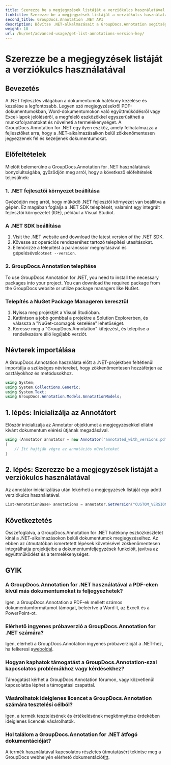 ```yaml
---
title: Szerezze be a megjegyzések listáját a verziókulcs használatával
linktitle: Szerezze be a megjegyzések listáját a verziókulcs használatával
second_title: GroupDocs.Annotation .NET API
description: Bővítse .NET-alkalmazásait a GroupDocs.Annotation segítségével a zökkenőmentes dokumentumannotáció érdekében. Kövesse lépésenkénti útmutatónkat a hatékony integráció érdekében.
weight: 18
url: /hu/net/advanced-usage/get-list-annotations-version-key/
---
```


# Szerezze be a megjegyzések listáját a verziókulcs használatával

## Bevezetés
A .NET fejlesztés világában a dokumentumok hatékony kezelése és kezelése a legfontosabb. Legyen szó megjegyzésekről PDF-dokumentumokban, Word-dokumentumokon való együttműködésről vagy Excel-lapok jelöléséről, a megfelelő eszközökkel egyszerűsítheti a munkafolyamatokat és növelheti a termelékenységet. A GroupDocs.Annotation for .NET egy ilyen eszköz, amely felhatalmazza a fejlesztőket arra, hogy a .NET-alkalmazásaikon belül zökkenőmentesen jegyezzenek fel és kezeljenek dokumentumokat.
## Előfeltételek
Mielőtt belemerülne a GroupDocs.Annotation for .NET használatának bonyolultságába, győződjön meg arról, hogy a következő előfeltételek teljesülnek:
### 1. .NET fejlesztői környezet beállítása
Győződjön meg arról, hogy működő .NET fejlesztői környezet van beállítva a gépén. Ez magában foglalja a .NET SDK telepítését, valamint egy integrált fejlesztői környezetet (IDE), például a Visual Studiot.
### A .NET SDK beállítása
1. Visit the .NET website and download the latest version of the .NET SDK.
2. Kövesse az operációs rendszeréhez tartozó telepítési utasításokat.
3.  Ellenőrizze a telepítést a parancssor megnyitásával és gépelésével`dotnet --version`.
### 2. GroupDocs.Annotation telepítése
To use GroupDocs.Annotation for .NET, you need to install the necessary packages into your project. You can download the required package from the GroupDocs website or utilize package managers like NuGet.
### Telepítés a NuGet Package Manageren keresztül
1. Nyissa meg projektjét a Visual Studióban.
2. Kattintson a jobb gombbal a projektre a Solution Explorerben, és válassza a "NuGet-csomagok kezelése" lehetőséget.
3. Keresse meg a "GroupDocs.Annotation" kifejezést, és telepítse a rendelkezésre álló legújabb verziót.

## Névterek importálása
A GroupDocs.Annotation használata előtt a .NET-projektben feltétlenül importálja a szükséges névtereket, hogy zökkenőmentesen hozzáférjen az osztályokhoz és metódusokhoz.
```csharp
using System;
using System.Collections.Generic;
using System.Text;
using GroupDocs.Annotation.Models.AnnotationModels;
```
## 1. lépés: Inicializálja az Annotátort
Először inicializálja az Annotator objektumot a megjegyzésekkel ellátni kívánt dokumentum elérési útjának megadásával.
```csharp
using (Annotator annotator = new Annotator("annotated_with_versions.pdf"))
{
    // Itt hajtják végre az annotációs műveleteket
}
```
## 2. lépés: Szerezze be a megjegyzések listáját a verziókulcs használatával
Az annotátor inicializálása után lekérheti a megjegyzések listáját egy adott verziókulcs használatával.
```csharp
List<AnnotationBase> annotations = annotator.GetVersion("CUSTOM_VERSION");
```

## Következtetés
Összefoglalva, a GroupDocs.Annotation for .NET hatékony eszközkészletet kínál a .NET-alkalmazásokon belüli dokumentumok megjegyzéseihez. Az ebben az útmutatóban ismertetett lépések követésével zökkenőmentesen integrálhatja projektjeibe a dokumentumfeljegyzések funkcióit, javítva az együttműködést és a termelékenységet.
## GYIK
### A GroupDocs.Annotation for .NET használatával a PDF-eken kívül más dokumentumokat is feljegyezhetek?
Igen, a GroupDocs.Annotation a PDF-ek mellett számos dokumentumformátumot támogat, beleértve a Word-t, az Excelt és a PowerPoint-ot.
### Elérhető ingyenes próbaverzió a GroupDocs.Annotation for .NET számára?
 Igen, elérheti a GroupDocs.Annotation ingyenes próbaverzióját a .NET-hez, ha felkeresi a[weboldal](https://releases.groupdocs.com/annotation/net/).
### Hogyan kaphatok támogatást a GroupDocs.Annotation-szal kapcsolatos problémákhoz vagy kérdésekhez?
Támogatást kérhet a GroupDocs.Annotation fórumon, vagy közvetlenül kapcsolatba léphet a támogatási csapattal.
### Vásárolhatok ideiglenes licencet a GroupDocs.Annotation számára tesztelési célból?
Igen, a termék tesztelésének és értékelésének megkönnyítése érdekében ideiglenes licencek vásárolhatók.
### Hol találom a GroupDocs.Annotation for .NET átfogó dokumentációját?
 A termék használatával kapcsolatos részletes útmutatásért tekintse meg a GroupDocs webhelyén elérhető dokumentációt[itt]( https://tutorials.groupdocs.com/annotation/net/).